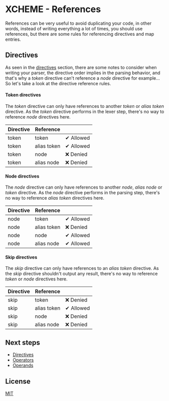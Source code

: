 # XCHEME - References

References can be very useful to avoid duplicating your code, in other words, instead of writing everything a lot of times, you should use references, but there are some rules for referencing directives and map entries.

## Directives

As seen in the [directives](./directives.md) section, there are some notes to consider when writing your parser, the directive order implies in the parsing behavior, and that's why a _token_ directive can't reference a _node_ directive for example... So let's take a look at the directive reference rules.

#### Token directives

The _token_ directive can only have references to another _token_ or _alias token_ directive. As the _token_ directive performs in the lexer step, there's no way to reference _node_ directives here.

| Directive | Reference   |           |
| --------- | ----------- | --------- |
| token     | token       | ✔ Allowed |
| token     | alias token | ✔ Allowed |
| token     | node        | ❌ Denied |
| token     | alias node  | ❌ Denied |

#### Node directives

The _node_ directive can only have references to another _node_, _alias node_ or _token_ directive. As the _node_ directive performs in the parsing step, there's no way to reference _alias token_ directives here.

| Directive | Reference   |           |
| --------- | ----------- | --------- |
| node      | token       | ✔ Allowed |
| node      | alias token | ❌ Denied |
| node      | node        | ✔ Allowed |
| node      | alias node  | ✔ Allowed |

#### Skip directives

The _skip_ directive can only have references to an _alias token_ directive. As the _skip_ directive shouldn't output any result, there's no way to reference _token_ or _node_ directives here.

| Directive | Reference   |           |
| --------- | ----------- | --------- |
| skip      | token       | ❌ Denied |
| skip      | alias token | ✔ Allowed |
| skip      | node        | ❌ Denied |
| skip      | alias node  | ❌ Denied |

## Next steps

- [Directives](./directives.md)
- [Operators](./operators.md)
- [Operands](./operands.md)

## License

[MIT](https://balmante.eti.br)
